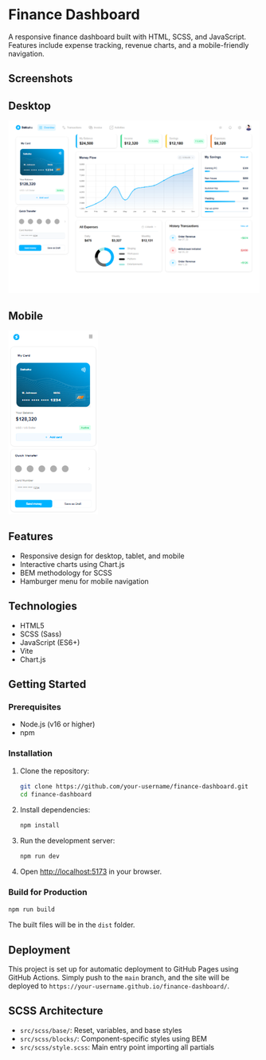 # Finance Dashboard

A responsive finance dashboard built with HTML, SCSS, and JavaScript. Features include expense tracking, revenue charts, and a mobile-friendly navigation.

## Screenshots

## Desktop
![Desktop View](screenshots/desktop.png)

## Mobile
![Mobile View](screenshots/mobile.png)

## Features

- Responsive design for desktop, tablet, and mobile
- Interactive charts using Chart.js
- BEM methodology for SCSS
- Hamburger menu for mobile navigation

## Technologies

- HTML5
- SCSS (Sass)
- JavaScript (ES6+)
- Vite
- Chart.js

## Getting Started

### Prerequisites

- Node.js (v16 or higher)
- npm

### Installation

1. Clone the repository:
   ```bash
   git clone https://github.com/your-username/finance-dashboard.git
   cd finance-dashboard
   ```

2. Install dependencies:
   ```bash
   npm install
   ```

3. Run the development server:
   ```bash
   npm run dev
   ```

4. Open [http://localhost:5173](http://localhost:5173) in your browser.

### Build for Production

```bash
npm run build
```

The built files will be in the `dist` folder.

## Deployment

This project is set up for automatic deployment to GitHub Pages using GitHub Actions. Simply push to the `main` branch, and the site will be deployed to `https://your-username.github.io/finance-dashboard/`.

## SCSS Architecture

- `src/scss/base/`: Reset, variables, and base styles
- `src/scss/blocks/`: Component-specific styles using BEM
- `src/scss/style.scss`: Main entry point importing all partials
